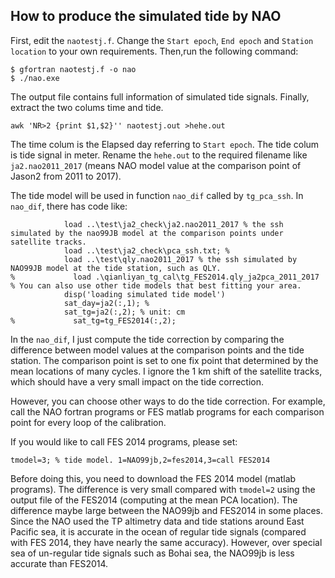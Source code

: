 ## How to produce the simulated tide by NAO

First, edit the `naotestj.f`. Change the `Start epoch`, `End epoch` and `Station location` to your own requirements.
Then,run the following command:
```
$ gfortran naotestj.f -o nao
$ ./nao.exe
```

The output file contains full information of simulated tide signals.
Finally, extract the two colums time and tide.
```
awk 'NR>2 {print $1,$2}'' naotestj.out >hehe.out
```

The time colum  is the Elapsed day referring to `Start epoch`. The tide colum is tide signal in meter. Rename the `hehe.out` to the required filename like `ja2.nao2011_2017` (means NAO model value at the comparison point of Jason2 from 2011 to 2017). 

The tide model will be used in function `nao_dif` called by `tg_pca_ssh`. In `nao_dif`, there has code like:
```
            load ..\test\ja2_check\ja2.nao2011_2017 % the ssh simulated by the nao99JB model at the comparison points under satellite tracks.   
            load ..\test\ja2_check\pca_ssh.txt; % 
            load ..\test\qly.nao2011_2017 % the ssh simulated by NAO99JB model at the tide station, such as QLY.
%             load .\qianliyan_tg_cal\tg_FES2014.qly_ja2pca_2011_2017 % You can also use other tide models that best fitting your area.
            disp('loading simulated tide model')
            sat_day=ja2(:,1); %
            sat_tg=ja2(:,2); % unit: cm
%             sat_tg=tg_FES2014(:,2);
```
In the `nao_dif`, I just compute the tide correction by comparing the difference between model values at the comparison points and the tide station. The comparison point is set to one fix point that determined by the mean locations of many cycles. I ignore the 1 km shift of the satellite tracks, which should have a very small impact on the tide correction. 

However, you can choose other ways to do the tide correction. For example, call the NAO fortran programs or FES matlab programs for each comparison point for every loop of the calibration. 

If you would like to call FES 2014 programs, please set:
```
tmodel=3; % tide model. 1=NAO99jb,2=fes2014,3=call FES2014
```
Before doing this, you need to download the FES 2014 model (matlab programs). The difference is very small compared with `tmodel=2` using the output file of the FES2014 (computing at the mean PCA location). The difference maybe large between the NAO99jb and FES2014 in some places. Since the NAO used the TP altimetry data and tide stations around East Pacific sea, it is accurate in the ocean of regular tide signals (compared with FES 2014, they have nearly the same accuracy). However, over special sea of un-regular tide signals such as Bohai sea, the NAO99jb is less accurate than FES2014. 
